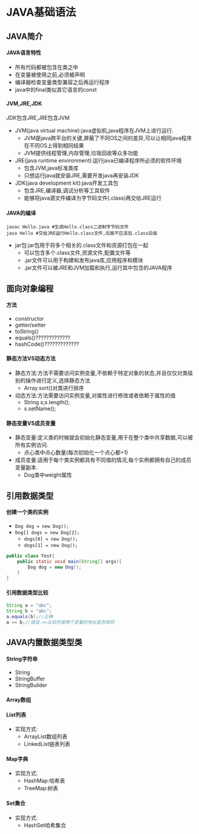 # JAVA基础语法

## JAVA简介

#### JAVA语言特性

- 所有代码都被包含在类之中
- 在变量被使用之前,必须被声明
- 编译器检查变量类型兼容之后再运行程序
- java中的final类似其它语言的const

#### JVM,JRE,JDK

JDK包含JRE,JRE包含JVM

- JVM(java virtual machine):java虚拟机,java程序在JVM上进行运行.
  - JVM是java跨平台的关键,屏蔽了不同OS之间的差异,可以让相同java程序在不同OS上得到相同结果
  - JVM提供线程管理,内存管理,垃圾回收等众多功能
- JRE(java runtime environment):运行java已编译程序所必须的软件环境
  - 包含JVM,java标准类库
  - 只想运行java就安装JRE,需要开发java再安装JDK
- JDK(java development kit):java开发工具包
  - 包含JRE,编译器,调试分析等工具软件
  - 能够将java源文件编译为字节码文件(.class)再交给JRE运行

#### JAVA的编译

```shell
javac Hello.java #生成Hello.class二进制字节码文件
java Hello #交给JRE运行Hello.class文件,后面不应该加.class后缀
```

- jar包:jar包用于将多个相关的.class文件和资源打包在一起
  - 可以包含多个.class文件,资源文件,配置文件等
  - .jar文件可以用于构建和发布java库,应用程序和模块
  - .jar文件可以被JRE和JVM加载和执行,运行其中包含的JAVA程序

## 面向对象编程

#### 方法

- constructor
- getter/setter
- toString()
- equals()?????????????
- hashCode()?????????????

#### 静态方法VS动态方法

- 静态方法:方法不需要访问实例变量,不依赖于特定对象的状态,并且仅仅对类级别的操作进行定义,选择静态方法
  - Array.sort()对类进行排序
- 动态方法:方法需要访问实例变量,对属性进行修改或者依赖于属性的值
  - String s;s.length();
  - s.setName();

#### 静态变量VS成员变量

- 静态变量:定义类的时候就会初始化静态变量,用于在整个类中共享数据,可以被所有实例访问.
  - 点心类中点心数量(每次初始化一个点心都+1)
- 成员变量:适用于每个类实例都具有不同值的情况,每个实例都拥有自己的成员变量副本.
  - Dog类中weight属性

## 引用数据类型

#### 创建一个类的实例

- `Dog dog = new Dog();`
- `Dog[] dogs = new Dog[2];`
  - `dogs[0] = new Dog();`
  - `dogs[1] = new Dog();`

```java
public class Test{
    public static void main(String[] args){
        Dog dog = new Dog();
    }
}
```

#### 引用数据类型比较

```java
String a = "abc";
String b = "abc";                                                                                                                       
a.equals(b);//正确
a == b;//错误,==比较的是两个变量的地址是否相同
```

## JAVA内置数据类型类

#### String字符串

- String
- StringBuffer
- StringBuilder


#### Array数组



#### List列表

- 实现方式:
  - ArrayList数组列表
  - LinkedList链表列表

#### Map字典

- 实现方式:
  - HashMap:哈希表
  - TreeMap:树表

#### Set集合

- 实现方式:
  - HashSet哈希集合
